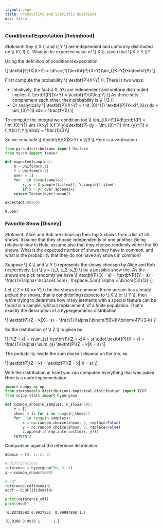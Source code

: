 ```yaml
---
layout: page
title: Probability and Statistic Questions
nav: false
---
```

<link rel="stylesheet" href="/assets/css/main.css"/>

### Conditional Expectation [Robinhood]
*Statment*: Say \\( X \\) and \\( Y \\) are independent and uniformly distributed on \\( (0, 1) \\). What is the expected value of \\( X \\), given that \\( X > Y \\)?

Using the definition of conditional expectation:

\\[
\textbf{E}(X|X>Y) = \dfrac{1}{\textbf{P}(X>Y)}\int_{(X>Y)}Xd\textbf{P} 
\\]

First compute the probability \\( \textbf{P}(X>Y) \\). There is two ways: 
  * Intuitively, the fact \\( X, Y\\) are independent and uniform distributed implies
    \\[ 
    \textbf{P}(X>Y) = \textbf{P}(X\leq Y) 
    \\]
    As those sets complement each other, their probability is \\( 1/2 \\)
  * Or analytically
    \\[ 
    \textbf{P}(X>Y) = \int_{0}^{1} \textbf{P}(Y<x)f_X(x) dx = \int_{0}^{1} xdx = \frac{1}{2}
    \\]
    
To compute the integral we condition too
\\[ \int_{(X>Y)}Xd\textbf{P} = \int_{0}^{1} \int_{X>y} X f_Y(y)d\textbf{P} dy = \int_{0}^{1} \int_{y}^{1} x f_X(x) f_Y(y)dxdy  = \frac{1}{3}\\]

So we conclude 
\\[ 
\textbf{E}(X|X>Y) = 2/3 
\\] 
Here is a verification 

```python
from pyro.distributions import Uniform
from torch import Tensor

def expected(samples):
    X = Uniform(0,1)
    Y = Uniform(0,1)
    over = []
    for _ in range(samples):
        x, y = X.sample().item(), Y.sample().item()
        if x > y: over.append(x)
    return Tensor(over).mean()

expected(100000)
```
`0.6667`

### Favorite Show [Disney]

*Statment*: Alice and Bob are choosing their top 3 shows from a list of 50 shows. Assume that they choose independently of one another. Being relatively new to Hulu, assume also that they choose randomly within the 50 shows. What is the expected number of shows they have in common, and what is the probability that they do not have any shows in common?

Suppose \\( X \\) and \\( Y \\) represents the shows choosen by Alice and Bob respectively. Let \\( s = (s_1, s_2, s_3) \\) be a possible show trio. As the shows are pick randomly we have 
\\[
\textbf{P}(X = s) = \textbf{P}(Y = s) = \frac{1}{\alpha} \hspace{.5cm} ; \hspace{.5cm} \alpha = \binom{50}{3}
\\]

Let \\( Z = (X == Y) \\) be the shows in common. If one person has already picked the shows, that is conditioning respecto to \\( X \\) or \\( Y \\), then we're trying to determine how many elements with a special feature can be found in a sample, whitout replacement, of a finite population. That's exactly the description of  a hypergeometric distribution. 

\\[
\textbf{P}(Z = k|X = s) = \frac{1}{\alpha}\binom{50}{k}\binom{47}{3-k}
\\]

So the distribution of \\( Z \\) is given by

\\[
P(Z = k)  = \sum_{s} \textbf{P}(Z = k|X = s) \cdot \textbf{P}(X = s) = \frac{1}\{\alpha} \sum_{s} \textbf{P}(Z = k|X = s)
\\] 

The probability inside the sum doesn't depend on the trio, so

\\[ 
\textbf{P}(Z = k) = \textbf{P}(Z = k| X = s)
\\]

With the distribution at hand you can computed everything that was asked. Here is a code implementation

```python
import numpy as np
from statsmodels.distributions.empirical_distribution import ECDF
from scipy.stats import hypergeom

def common_shows(n_samples, n_shows=50):    
    z = []
    shows = [i for i in range(n_shows)]
    for _ in range(n_samples): 
        x = np.random.choice(shows, 3, replace=False)
        y = np.random.choice(shows, 3, replace=False)
        z.append(len(np.intersect1d(x, y)))
    return z
``` 

 Comparison against the reference distribution
 
```python
domain = [0, 1, 2, 3]

# distributions
reference = hypergeom(50, 3, 3)
z = common_shows(5000)

# cdf
reference.cdf(domain)
ecdf = ECDF(z)(domain)

print(reference_cdf)
print(ecdf)
``` 
`[0.82729592 0.9927551  0.99994898 1.]`

`[0.8288 0.9938 1.     1.]`
